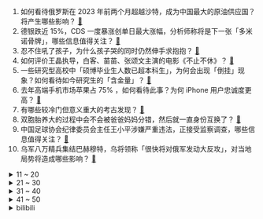 1. 如何看待俄罗斯在 2023 年前两个月超越沙特，成为中国最大的原油供应国？将产生哪些影响？ [:link:](https://www.zhihu.com/question/590925316)
2. 德银跌近 15%，CDS 一度暴涨创单日最大涨幅，分析师称将是下一张「多米诺骨牌」，哪些信息值得关注？ [:link:](https://www.zhihu.com/question/591676847)
3. 忍不住吼了孩子，为什么孩子哭的同时仍然伸手求抱抱？ [:link:](https://www.zhihu.com/question/590903773)
4. 如何评价王晶执导，白客、苗苗、张颂文主演的电影《不止不休》？ [:link:](https://www.zhihu.com/question/591423485)
5. 一些研究型高校中「硕博毕业生人数已超本科生」，为何会出现「倒挂」现象？如何看待如今研究生的「含金量」？ [:link:](https://www.zhihu.com/question/591395033)
6. 去年高端手机市场苹果占 75% ，如何看待此事？为何 iPhone 用户忠诚度更高？ [:link:](https://www.zhihu.com/question/590943803)
7. 有哪些较冷门但意义重大的考古发现？ [:link:](https://www.zhihu.com/question/476353592)
8. 双胞胎养大的过程中会不会被爸爸妈妈分错，然后就一直身份互换了？ [:link:](https://www.zhihu.com/question/591146404)
9. 中国足球协会纪律委员会主任王小平涉嫌严重违法，正接受监察调查，哪些信息值得关注？ [:link:](https://www.zhihu.com/question/591575565)
10. 乌军八万精兵集结巴赫穆特，乌将领称「很快将对俄军发动大反攻」，对当地局势将造成哪些影响？ [:link:](https://www.zhihu.com/question/591593319)
<details>
<summary>11 ~ 20</summary>

11. 白宫新闻发布会上，美官员发言重复 7 次「美国是世界的领导者」，如何评价？ [:link:](https://www.zhihu.com/question/591603464)
12. 官方通报「退休官员孙女炫富贪腐等言论」称展开调查，此前该官员称「自己老老实实干到退休」，如何看待此事？ [:link:](https://www.zhihu.com/question/591603937)
13. 布林肯称「我不信中国正向俄罗斯提供致命武器」，如何看待美方一边指责中国，一边否认中国援俄的行为？ [:link:](https://www.zhihu.com/question/591461238)
14. 看完《铃芽之旅》你觉得怎么样？ [:link:](https://www.zhihu.com/question/591630080)
15. 曹德旺谈大学生热衷考公务员「公务员不要技术只需要磨嘴皮」，如何看待这一言论？ [:link:](https://www.zhihu.com/question/591424634)
16. 女子应聘被质疑 23 岁用苹果手机， HR 回应「已致歉，因招聘压力太大，着急所致」，如何看待此事？ [:link:](https://www.zhihu.com/question/591353535)
17. 梅德韦杰夫回应德方「逮捕普京」言论，称「这种情况下，俄罗斯所有武器都将飞向德国」，如何看待此事？ [:link:](https://www.zhihu.com/question/591587319)
18. 网传 25 岁女老师和 16 岁男学生谈恋爱，校方回应「不属实」，如何看待此事？为何造谣行为屡禁不止？ [:link:](https://www.zhihu.com/question/591447486)
19. 武汉有什么吃早点小吃的好去处？ [:link:](https://www.zhihu.com/question/587052127)
20. 婺源值得去吗？ [:link:](https://www.zhihu.com/question/361002511)
</details>
<details>
<summary>21 ~ 30</summary>

21. 有哪些关于食物的故事？ [:link:](https://www.zhihu.com/question/268271485)
22. 美国参议员称「索尼垄断日本高端游戏市场」，并呼吁将此问题加入美日数字贸易谈判议程，如何看待此事？ [:link:](https://www.zhihu.com/question/591593589)
23. 余承东称「很多车企的产品质量在华为标准下根本不能出厂，却还在大量发货」，如何看待此言论？华为底气何在？ [:link:](https://www.zhihu.com/question/591581286)
24. 家用的小型冷柜，有人买过吗？用着感觉怎么样？ [:link:](https://www.zhihu.com/question/327786985)
25. 电视剧《水浒传》中扈三娘为什么要答应嫁给王英？ [:link:](https://www.zhihu.com/question/590304709)
26. 《原神》低星的武器要强化吗？ [:link:](https://www.zhihu.com/question/552630570)
27. 电视剧《他是谁》中的凶手最有可能是谁？ [:link:](https://www.zhihu.com/question/589853176)
28. 你在大学图书馆遇到的最美好的事情是什么？ [:link:](https://www.zhihu.com/question/590029365)
29. 孩子非要吃路边摊，怎么解释最好不吃? [:link:](https://www.zhihu.com/question/587272215)
30. 深圳生育二孩及以上多子女家庭使用公积金贷款购买首套住房，贷款最高额度可上浮 30% ，将带来哪些影响？ [:link:](https://www.zhihu.com/question/591615116)
</details>
<details>
<summary>31 ~ 40</summary>

31. 为什么很多人非说凤梨不是菠萝？ [:link:](https://www.zhihu.com/question/315955020)
32. 《龙珠》战斗力崩坏的原因是什么？ [:link:](https://www.zhihu.com/question/551150449)
33. 男生换季的时候也需要换护肤品吗？ [:link:](https://www.zhihu.com/question/590790610)
34. 在人生最低谷的时候，是怎么安慰自己的？ [:link:](https://www.zhihu.com/question/591237683)
35. 考研调剂的基本要求是什么？ [:link:](https://www.zhihu.com/question/583910350)
36. 动画电影《铃芽之旅》有哪些不易察觉的隐藏小细节值得细品？ [:link:](https://www.zhihu.com/question/591626980)
37. 你的猫会陪你睡觉吗? [:link:](https://www.zhihu.com/question/589027338)
38. 硬拉到底练的什么？ [:link:](https://www.zhihu.com/question/590181931)
39. 2023 LPL 春季赛 EDG 2:0 击败 TT 锁定常规赛前二，如何评价这场比赛？ [:link:](https://www.zhihu.com/question/591639743)
40. 米哈游《崩坏：星穹铁道》全球前瞻直播中，有哪些值得关注的新消息？ [:link:](https://www.zhihu.com/question/591658905)
</details>
<details>
<summary>41 ~ 50</summary>

41. 为什么超龄劳动者在就业过程中经常遭遇讨薪难、维权难？如何从法律层面和社会层面改善这一状况？ [:link:](https://www.zhihu.com/question/591704595)
42. 半天妖烤鱼发布致歉声明，两家涉事门店永久关停，如何看待此事？还有哪些信息值得关注？ [:link:](https://www.zhihu.com/question/591582030)
43. 女子更改面试时间遭人事威胁，公司回应「人事情绪受到其他应聘者影响，已道歉」，如何看待此事？ [:link:](https://www.zhihu.com/question/591607252)
44. 蚕吃过桑叶还会吃其他叶子吗? [:link:](https://www.zhihu.com/question/455671422)
45. 长时间不上班会有什么后果？ [:link:](https://www.zhihu.com/question/589838903)
46. 美国防部称经拜登授权，美军在叙利亚发动空袭，此前叙媒称美国在叙非法军事基地遭导弹袭击，目前情况如何？ [:link:](https://www.zhihu.com/question/591580165)
47. 为什么明明随时都在睡觉，猫还老是「打呵欠」？ [:link:](https://www.zhihu.com/question/589429228)
48. 如何让宝宝在饮食上保证全面营养？ [:link:](https://www.zhihu.com/question/591384803)
49. 如果像《明日边缘》的主人公一样，因特殊原因导致生活总是停留在某一天，你会怎么做？ [:link:](https://www.zhihu.com/question/587211578)
50. 如何看待《战锤40k:狮王归来》，会给剧情带来什么样的变化? [:link:](https://www.zhihu.com/question/591377116)
</details><details>
<summary>bilibili</summary>

1. 【袁娅维×万物起舞】人间CD机袁娅维倾情献唱，如梦声线演绎女魃墓前尘今生 [:link:](//www.bilibili.com/video/BV1JM411p7H9)
2. “世人将神推落泥潭，神决定还世人一池鲜花。”                              人生新体验，在淤泥池里拍照。 [:link:](//www.bilibili.com/video/BV1zL411r7RW)
3. 《上下五千年》带解析，建议逐帧观看～ [:link:](//www.bilibili.com/video/BV1Rc41157go)
4. 这班上的还不如回家种田 [:link:](//www.bilibili.com/video/BV1Sk4y1t7RC)
5. 没想到自己的微薄之力可以让市场得到这么大的改善！相信市场会越来越好！市场会越来越公平！ [:link:](//www.bilibili.com/video/BV1gN411K7Vn)
6. 国风才是真顶流！那英马嘉祺神级翻唱《兰亭序》｜声生不息宝岛季 [:link:](//www.bilibili.com/video/BV1Zo4y1W7dS)
7. 省赛输了，摇一个 [:link:](//www.bilibili.com/video/BV1Dm4y1r7M2)
8. 当我第11次尝试rap [:link:](//www.bilibili.com/video/BV1Pv4y157TP)
9. 《小川同学是女生》 [:link:](//www.bilibili.com/video/BV17g4y1W75y)
10. 《 以 父 之 名 》 [:link:](//www.bilibili.com/video/BV1qY4y1D7oL)
<details>
<summary>11 ~ 20</summary>

11. 没有一只鸡能活着离开沈阳，上海老王实名推荐！【怎么这么值ep58-传说鸡架】 [:link:](//www.bilibili.com/video/BV1Tv4y1j77g)
12. 花3天做一碗面，居然只能卖10来块钱？ [:link:](//www.bilibili.com/video/BV1Rk4y1x7Vt)
13. 这人怎么把【Empty Love】弹得噼里啪啦的啊啊啊！打击乐吉他？ [:link:](//www.bilibili.com/video/BV16m4y1k7Zg)
14. 学生：这把高端局！ [:link:](//www.bilibili.com/video/BV1EL411D7eH)
15. 职  校  历  险  记 [:link:](//www.bilibili.com/video/BV12g4y1x7mA)
16. 我最爱吃粗茶淡饭，哈哈哈哈哈 [:link:](//www.bilibili.com/video/BV1tX4y1d7fa)
17. 比亚迪998！这种车我再也不想开第二次！！ [:link:](//www.bilibili.com/video/BV1oV4y1X754)
18. 公开处刑！当up主6年，我竟被母校挂出来了… [:link:](//www.bilibili.com/video/BV1sb411o7Qj)
19. 听说我们不害怕，密室员工掏出了电锯... [:link:](//www.bilibili.com/video/BV12M411u7AM)
20. 当历史老师突然在课堂上打开了刺客信条... [:link:](//www.bilibili.com/video/BV1M84y137gb)
</details>
<details>
<summary>21 ~ 30</summary>

21. 加入了礼仪队的我可不会放过任何练习的机会啊！ [:link:](//www.bilibili.com/video/BV1jM411p7yv)
22. 我终于理解为什么有人不喜欢吃早餐了！ [:link:](//www.bilibili.com/video/BV1Lv4y157xw)
23. 深度|| 欧洲为何没有“分久必合”？秦始皇“三功”如何奠基今日中国？ [:link:](//www.bilibili.com/video/BV1tL411d7dP)
24. 评分7.5！惊喜or拉胯？新海诚新作铃芽之旅Day1影评！ [:link:](//www.bilibili.com/video/BV1HM411g79r)
25. 用亮剑来打开大学生活 [:link:](//www.bilibili.com/video/BV1Dx4y1w7gq)
26. 三年之约！极致还原！《铃芽之旅》真人版！ [:link:](//www.bilibili.com/video/BV1xk4y147oL)
27. 哈哈，再也不相信网上的穿搭了！ [:link:](//www.bilibili.com/video/BV1YM4y167Ba)
28. 高龄农村未婚青年回村Vlog,阴雨绵绵的三月，上山挖点野菜吃 [:link:](//www.bilibili.com/video/BV1uL4119711)
29. 生活小窍门 [:link:](//www.bilibili.com/video/BV18v4y1j7AQ)
30. 我发现你不太合群，所以我给你准备了这个故事 [:link:](//www.bilibili.com/video/BV18L411r7fq)
</details>
<details>
<summary>31 ~ 40</summary>

31. 今天爷爷给我看一件特殊的衣服 [:link:](//www.bilibili.com/video/BV1No4y1B78S)
32. 一块石头能弹300次？慢放120倍，三分钟学会打水漂！ [:link:](//www.bilibili.com/video/BV1px4y1A7E8)
33. 【4KHDR】老戴《生化危机4 重制版》【正式版】【无死亡】【硬核难度全流程攻略解说】 [:link:](//www.bilibili.com/video/BV1SV4y1Q7ie)
34. 变形金刚 塞伯坦往事 [离谱配音] [:link:](//www.bilibili.com/video/BV1uo4y1B75J)
35. 华晨宇X魏如萱X坏特《舞娘》声生不息·宝岛季 [:link:](//www.bilibili.com/video/BV17T411r7Dz)
36. 过山车吃人事件！月薪10万也不要来这家游乐园打工！ [:link:](//www.bilibili.com/video/BV1Um4y1k7uq)
37. 挪威｜我在北极，邂逅了世界尽头的冷酷仙境 ｜Links 4K HDR [:link:](//www.bilibili.com/video/BV1ug4y1x7UD)
38. 【原神手书】活着，是为了让生命如花般绽放  迪希雅 x 迪娜泽黛 「Bloom」 [:link:](//www.bilibili.com/video/BV1Tx4y1A7Ch)
39. 0元自制的猫咪好物，我求你别学了！ [:link:](//www.bilibili.com/video/BV1n84y137LC)
40. 楼梯扶手上的“神庙逃亡” [:link:](//www.bilibili.com/video/BV1JY4y1Q7fz)
</details>
<details>
<summary>41 ~ 50</summary>

41. “仅此127秒，新海诚中那些令人无法释怀的台词与画面“ [:link:](//www.bilibili.com/video/BV1oT411679Y)
42. 460w粉丝生活区UP主开什么车？东尼ookii座驾曝光！ [:link:](//www.bilibili.com/video/BV1eP411o7ek)
43. 满配红刀哥 VS 全地面六星干员，传奇之所以是传奇……【明日方舟】 [:link:](//www.bilibili.com/video/BV1k84y137Xq)
44. 这才是武打！看好了，峨眉山的猴子大战醉拳，功夫片不能在我们这一代断了层！ [:link:](//www.bilibili.com/video/BV1yk4y1t7XF)
45. 夏洛特新皮肤，主打的就是劈鬼！ [:link:](//www.bilibili.com/video/BV1ZN411N7LL)
46. 2023 vivo全新出品的动画短片《类》正式发布！ [:link:](//www.bilibili.com/video/BV11L41197d2)
47. 男版宫斗！手下变情敌，弟弟变上级？《叶卡捷琳娜》S2P6 [:link:](//www.bilibili.com/video/BV1Sg4y1x7RX)
48. 欢迎收看我的武汉3天18顿（不踩雷版）🤤 [:link:](//www.bilibili.com/video/BV17o4y1s7SS)
49. 真的有人吃这玩意吗？？？ [:link:](//www.bilibili.com/video/BV1ps4y1S7iP)
50. 【林肯公园 | B站首发】Numb (官方MV 4K修复版) - Linkin Park [:link:](//www.bilibili.com/video/BV1Mm4y1k7We)
</details>
<details>
<summary>51 ~ 60</summary>

51. Overdose ver. Shoto【翻唱】 [:link:](//www.bilibili.com/video/BV1oo4y1W7i3)
52. 打工人开会的N种类型（你是哪一型？ [:link:](//www.bilibili.com/video/BV11g4y1W7iD)
53. 【4K60FPS】张学友《李香兰》经典神级现场！好歌如酒如痴如醉 [:link:](//www.bilibili.com/video/BV1To4y1s7fc)
54. 痞子如果动了情就会真的改变自己？ [:link:](//www.bilibili.com/video/BV1cY4y1Q7LM)
55. 街上狗比孩子多 韩国人好像真的不生小孩 [:link:](//www.bilibili.com/video/BV1BY4y1X7zT)
56. 成为大四的特殊待遇 [:link:](//www.bilibili.com/video/BV1Sx4y1w7t5)
57. 必胜客168自助,妹子一人来吃血赚还是血亏? [:link:](//www.bilibili.com/video/BV1RX4y1d7c6)
58. 北京.新荣记 厨子探店¥?130 [:link:](//www.bilibili.com/video/BV1mg4y1x7n9)
59. 【原神】上热门 [:link:](//www.bilibili.com/video/BV1D24y1j73W)
60. 【食录】猪油这么香，为什么吃的人却越来越少了？ [:link:](//www.bilibili.com/video/BV1Lv4y157WF)
</details>
<details>
<summary>61 ~ 70</summary>

61. “好兄弟就要互帮互助！——不玩难受难受也玩” [:link:](//www.bilibili.com/video/BV1ah411G7sn)
62. 《 成 人 故 事 》 [:link:](//www.bilibili.com/video/BV1p84y137VE)
63. 《崩坏：星穹铁道》前瞻特别节目 [:link:](//www.bilibili.com/video/BV1ms4y1S7Q4)
64. 一案扣一案，真凶没找到，嫌犯蹦出好几个！国产刑侦剧《他是谁》第二期 [:link:](//www.bilibili.com/video/BV1xM4y1B7xh)
65. 北京通州78元牛排面挑战，7分钟吃完奖金100元，能吃饱吗？ [:link:](//www.bilibili.com/video/BV1qL41197HT)
66. “ 中 国 人 诱 捕 器 ” [:link:](//www.bilibili.com/video/BV1uL41197Pn)
67. 【MrBeast精选】我请了一位刺客来追杀我 [:link:](//www.bilibili.com/video/BV1784y137sT)
68. 【嬴政/刘彻/李世民/武则天/赵匡胤/朱元璋】数风流【忘川风华录手游二周年主题曲】 [:link:](//www.bilibili.com/video/BV1Wg4y1W7jK)
69. 危机合约 了解你的捍卫者 [:link:](//www.bilibili.com/video/BV1vX4y1Z7YD)
70. 【全网首发】球王归来！梅西800球全记录！还记得你是从哪一球入坑的吗~ [:link:](//www.bilibili.com/video/BV19Y4y1U7Vd)
</details>
<details>
<summary>71 ~ 80</summary>

71. 渔民送海鲜，路人送狗粮，漠叔算是吃饱了，纪录片更新 [:link:](//www.bilibili.com/video/BV1KV4y1X7xw)
72. 哭着哭着就学会了...《再见深海》 [:link:](//www.bilibili.com/video/BV1YY4y1D76n)
73. 【起源行动】无名庇护所18+挑战+每日8级 摆完挂机 简单好抄（危机合约合集，持续更新中，更新至3.25伦蒂尼姆边缘区块8） [:link:](//www.bilibili.com/video/BV1Ev4y1j79y)
74. 炸鸡腿儿真能做得像钢化膜那样脆吗？ [:link:](//www.bilibili.com/video/BV1Rx4y1w7dt)
75. 这种油汪汪的烧烤，减肥一定要多吃！ [:link:](//www.bilibili.com/video/BV12m4y1k7nq)
76. 对自助餐最大的侮辱就是主食！ [:link:](//www.bilibili.com/video/BV1G24y1J7Pb)
77. "审河" [:link:](//www.bilibili.com/video/BV1sT411z7Vf)
78. 我，柳三变，白衣卿相，奉旨填词，人生很难，但我没失败 [:link:](//www.bilibili.com/video/BV1RT41167qg)
79. 【刘谦魔术课】柯洁第二弹：秀策 VS 爱因斯坦 [:link:](//www.bilibili.com/video/BV1X84y137Lw)
80. 这个女人已经被我打包好了，有谁要的！ [:link:](//www.bilibili.com/video/BV1EM411u7zC)
</details>
<details>
<summary>81 ~ 90</summary>

81. 肯德基：价值11元的吮指原味鸡就这样让你破解了？ [:link:](//www.bilibili.com/video/BV1CM4y1B7n5)
82. 最快赚钱世界纪录：6分钟赚24421金币！只需快这半秒就足够了！ [:link:](//www.bilibili.com/video/BV1aY4y1Q7wv)
83. ⚡西 域 战 神⚡ [:link:](//www.bilibili.com/video/BV11c411E7ga)
84. 史上最扎实的棒棒糖吃法！5元一根，一口气能炫一打…… [:link:](//www.bilibili.com/video/BV1cP411o7KN)
85. 我离婚了，终于有勇气来和大家说了 [:link:](//www.bilibili.com/video/BV1jb411o7Tt)
86. 【危机合约】"起源行动"无名庇护所18镀层+日替全关卡攻略！摆完挂机+平民低配攻略合集！《明日方舟》|魔法Zc目录 难度18 [:link:](//www.bilibili.com/video/BV1G84y137P1)
87. 真好，我这种屌丝也性感一回 [:link:](//www.bilibili.com/video/BV17v4y157F3)
88. 《反恐精英2》正式公开！基于《CSGO》免费升级 画面、音效、体验全面翻新 [:link:](//www.bilibili.com/video/BV1em4y1k7Vy)
89. 这个忍者明明超强却过分慎重！！！【二】 [:link:](//www.bilibili.com/video/BV1cY4y1Q7aZ)
90. 永生难忘的成语翻译，完美匹配中国教育的语文老师！ [:link:](//www.bilibili.com/video/BV1vM4y1B7Ee)
</details>
<details>
<summary>91 ~ 100</summary>

91. 【半佛】疯狂星期四都没塔斯汀汉堡疯狂 [:link:](//www.bilibili.com/video/BV15v4y157sy)
92. 这种开火车提问的窒息感还记得吗？狠狠真实住了！one by one！！ [:link:](//www.bilibili.com/video/BV1JL411r7bH)
93. 中文情歌：死了都要爱；俄语情歌：不爱我就去死 [:link:](//www.bilibili.com/video/BV1qx4y1w7vz)
94. 用历史人物进行自走棋对决，你起手就选择了白色棋子诸葛村夫 [:link:](//www.bilibili.com/video/BV1HX4y1d77x)
95. 厨师：不是我吹，那年我把锅整出了内伤 [:link:](//www.bilibili.com/video/BV1J24y1J7t9)
96. 福建，不敢恭维 [:link:](//www.bilibili.com/video/BV1nX4y1d7ma)
97. 内娱艺人变形计，种地百天负债35万！走向逐渐离谱的《种地吧》第二期解说 [:link:](//www.bilibili.com/video/BV1kM4y1B7yo)
98. 重金送粉丝的大礼包 [:link:](//www.bilibili.com/video/BV1rP411o7JX)
99. 【全748集】清华大佬终于把日语做成动画片了，通俗易懂，2023最新版，学完即过N1！拿走不谢，学不会我退出日语界！ [:link:](//www.bilibili.com/video/BV1rc411E7W9)
100. 他们一演戏，上帝就发笑！好好的美人，怎么剧里变了个人啊？【毁容式演技盘点】 [:link:](//www.bilibili.com/video/BV1C84y137pp)
</details></details>